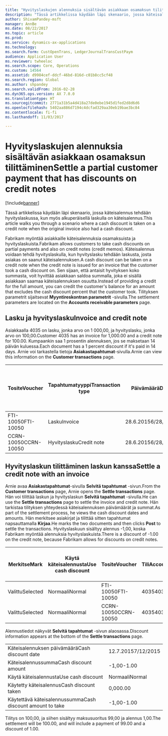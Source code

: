```yaml
---
title: "Hyvityslaskujen alennuksia sisältävän asiakkaan osamaksun tilittäminen"
description: "Tässä artikkelissa käydään läpi skenaario, jossa käteisalennus tehdään hyvityslaskussa, kun myös alkuperäisellä laskulla on käteisalennus."
author: ShivamPandey-msft
manager: AnnBe
ms.date: 08/22/2017
ms.topic: article
ms.prod: 
ms.service: dynamics-ax-applications
ms.technology: 
ms.search.form: CustOpenTrans, LedgerJournalTransCustPaym
audience: Application User
ms.reviewer: twheeloc
ms.search.scope: Core, Operations
ms.custom: 14564
ms.assetid: d9984cef-ddcf-46bd-816d-c01b8cc5cf48
ms.search.region: Global
ms.author: shpandey
ms.search.validFrom: 2016-02-28
ms.dyn365.ops.version: AX 7.0.0
ms.translationtype: HT
ms.sourcegitcommit: 2771a31b5a4d418a27de0ebe1945d1fed2d8d6d6
ms.openlocfilehash: 5402aa886d7194c4dcfad329aa30eb19bae3bc84
ms.contentlocale: fi-fi
ms.lasthandoff: 11/03/2017

---
```


# <a name="settle-a-partial-customer-payment-that-has-discounts-on-credit-notes"></a><span data-ttu-id="51b52-103">Hyvityslaskujen alennuksia sisältävän asiakkaan osamaksun tilittäminen</span><span class="sxs-lookup"><span data-stu-id="51b52-103">Settle a partial customer payment that has discounts on credit notes</span></span>

[!include[banner](../includes/banner.md)]


<span data-ttu-id="51b52-104">Tässä artikkelissa käydään läpi skenaario, jossa käteisalennus tehdään hyvityslaskussa, kun myös alkuperäisellä laskulla on käteisalennus.</span><span class="sxs-lookup"><span data-stu-id="51b52-104">This article walks you through a scenario where a cash discount is taken on a credit note when the original invoice also had a cash discount.</span></span> 

<span data-ttu-id="51b52-105">Fabrikam myöntää asiakkaille käteisalennuksia osamaksuista ja hyvityslaskuista.</span><span class="sxs-lookup"><span data-stu-id="51b52-105">Fabrikam allows customers to take cash discounts on partial payments and also on credit notes (credit memos).</span></span> <span data-ttu-id="51b52-106">Käteisalennus voidaan tehdä hyvityslaskulla, kun hyvityslasku tehdään laskusta, josta asiakas on saanut käteisalennuksen.</span><span class="sxs-lookup"><span data-stu-id="51b52-106">A cash discount can be taken on a credit note when the credit note is issued for an invoice that the customer took a cash discount on.</span></span> <span data-ttu-id="51b52-107">Sen sijaan, että antaisit hyvityksen koko summasta, voit hyvittää asiakkaan saldoa summalla, joka ei sisällä asiakkaan saamaa käteisalennuksen osuutta.</span><span class="sxs-lookup"><span data-stu-id="51b52-107">Instead of providing a credit for the full amount, you can credit the customer's balance for an amount that excludes the cash discount percent that the customer took.</span></span> <span data-ttu-id="51b52-108">Tilityksen parametrit sijaitsevat **Myyntireskontran parametrit** -sivulla.</span><span class="sxs-lookup"><span data-stu-id="51b52-108">The settlement parameters are located on the **Accounts receivable parameters** page.</span></span>

## <a name="invoice-and-credit-note"></a><span data-ttu-id="51b52-109">Lasku ja hyvityslasku</span><span class="sxs-lookup"><span data-stu-id="51b52-109">Invoice and credit note</span></span>
<span data-ttu-id="51b52-110">Asiakkaalla 4035 on lasku, jonka arvo on 1 000,00, ja hyvityslasku, jonka arvo on 100,00.</span><span class="sxs-lookup"><span data-stu-id="51b52-110">Customer 4035 has an invoice for 1,000.00 and a credit note for 100.00.</span></span> <span data-ttu-id="51b52-111">Kumpaankin saa 1 prosentin alennuksen, jos se maksetaan 14 päivän kuluessa.</span><span class="sxs-lookup"><span data-stu-id="51b52-111">Each document has a 1 percent discount if it's paid in 14 days.</span></span> <span data-ttu-id="51b52-112">Arnie voi tarkastella tietoja **Asiakastapahtumat**-sivulla.</span><span class="sxs-lookup"><span data-stu-id="51b52-112">Arnie can view this information on the **Customer transactions** page.</span></span>

| <span data-ttu-id="51b52-113">Tosite</span><span class="sxs-lookup"><span data-stu-id="51b52-113">Voucher</span></span>    | <span data-ttu-id="51b52-114">Tapahtumatyyppi</span><span class="sxs-lookup"><span data-stu-id="51b52-114">Transaction type</span></span> | <span data-ttu-id="51b52-115">Päivämäärä</span><span class="sxs-lookup"><span data-stu-id="51b52-115">Date</span></span>      | <span data-ttu-id="51b52-116">Lasku</span><span class="sxs-lookup"><span data-stu-id="51b52-116">Invoice</span></span>  | <span data-ttu-id="51b52-117">Summa tapahtuman valuuttana debet</span><span class="sxs-lookup"><span data-stu-id="51b52-117">Amount in transaction currency debit</span></span> | <span data-ttu-id="51b52-118">Summa tapahtuman valuuttana kredit</span><span class="sxs-lookup"><span data-stu-id="51b52-118">Amount in transaction currency credit</span></span> | <span data-ttu-id="51b52-119">Saldo</span><span class="sxs-lookup"><span data-stu-id="51b52-119">Balance</span></span>  | <span data-ttu-id="51b52-120">Valuutta</span><span class="sxs-lookup"><span data-stu-id="51b52-120">Currency</span></span> |
|------------|------------------|-----------|----------|--------------------------------------|---------------------------------------|----------|----------|
| <span data-ttu-id="51b52-121">FTI-10050</span><span class="sxs-lookup"><span data-stu-id="51b52-121">FTI-10050</span></span>  | <span data-ttu-id="51b52-122">Lasku</span><span class="sxs-lookup"><span data-stu-id="51b52-122">Invoice</span></span>          | <span data-ttu-id="51b52-123">28.6.2015</span><span class="sxs-lookup"><span data-stu-id="51b52-123">6/28/2015</span></span> | <span data-ttu-id="51b52-124">10050</span><span class="sxs-lookup"><span data-stu-id="51b52-124">10050</span></span>    | <span data-ttu-id="51b52-125">1 000,00</span><span class="sxs-lookup"><span data-stu-id="51b52-125">1,000.00</span></span>                             |                                       | <span data-ttu-id="51b52-126">1 000,00</span><span class="sxs-lookup"><span data-stu-id="51b52-126">1,000.00</span></span> | <span data-ttu-id="51b52-127">USD</span><span class="sxs-lookup"><span data-stu-id="51b52-127">USD</span></span>      |
| <span data-ttu-id="51b52-128">CCRN-10050</span><span class="sxs-lookup"><span data-stu-id="51b52-128">CCRN-10050</span></span> | <span data-ttu-id="51b52-129">Hyvityslasku</span><span class="sxs-lookup"><span data-stu-id="51b52-129">Credit note</span></span>      | <span data-ttu-id="51b52-130">28.6.2015</span><span class="sxs-lookup"><span data-stu-id="51b52-130">6/28/2015</span></span> | <span data-ttu-id="51b52-131">KR-10050</span><span class="sxs-lookup"><span data-stu-id="51b52-131">CR-10050</span></span> |                                      | <span data-ttu-id="51b52-132">100,00</span><span class="sxs-lookup"><span data-stu-id="51b52-132">100.00</span></span>                                | <span data-ttu-id="51b52-133">-100,00</span><span class="sxs-lookup"><span data-stu-id="51b52-133">-100.00</span></span>  | <span data-ttu-id="51b52-134">USD</span><span class="sxs-lookup"><span data-stu-id="51b52-134">USD</span></span>      |

## <a name="settle-a-credit-note-with-an-invoice"></a><span data-ttu-id="51b52-135">Hyvityslaskun tilittäminen laskun kanssa</span><span class="sxs-lookup"><span data-stu-id="51b52-135">Settle a credit note with an invoice</span></span>
<span data-ttu-id="51b52-136">Arnie avaa **Asiakastapahtumat**-sivulla **Selvitä tapahtumat** -sivun.</span><span class="sxs-lookup"><span data-stu-id="51b52-136">From the **Customer transactions** page, Arnie opens the **Settle transactions** page.</span></span> <span data-ttu-id="51b52-137">Hän voi tilittää laskun ja hyvityslaskun **Selvitä tapahtumat** -sivulla.</span><span class="sxs-lookup"><span data-stu-id="51b52-137">He can use the **Settle transactions** page to settle the invoice and credit note.</span></span> <span data-ttu-id="51b52-138">Hän tarkistaa tilityksen yhteydessä käteisalennuksen päivämäärät ja summat.</span><span class="sxs-lookup"><span data-stu-id="51b52-138">As part of the settlement process, he views the cash discount dates and amounts.</span></span> <span data-ttu-id="51b52-139">Hän merkitsee asiakirjat ja tilittää sitten tapahtumat napsauttamalla **Kirjaa**.</span><span class="sxs-lookup"><span data-stu-id="51b52-139">He marks the two documents and then clicks **Post** to settle the transactions.</span></span> <span data-ttu-id="51b52-140">Hyvityslaskuun sisältyy alennus -1,00, koska Fabrikam myöntää alennuksia hyvityslaskuista.</span><span class="sxs-lookup"><span data-stu-id="51b52-140">There is a discount of -1.00 on the credit note, because Fabrikam allows for discounts on credit notes.</span></span>

| <span data-ttu-id="51b52-141">Merkitse</span><span class="sxs-lookup"><span data-stu-id="51b52-141">Mark</span></span>     | <span data-ttu-id="51b52-142">Käytä käteisalennusta</span><span class="sxs-lookup"><span data-stu-id="51b52-142">Use cash discount</span></span> | <span data-ttu-id="51b52-143">Tosite</span><span class="sxs-lookup"><span data-stu-id="51b52-143">Voucher</span></span>    | <span data-ttu-id="51b52-144">Tili</span><span class="sxs-lookup"><span data-stu-id="51b52-144">Account</span></span> | <span data-ttu-id="51b52-145">Päivämäärä</span><span class="sxs-lookup"><span data-stu-id="51b52-145">Date</span></span>      | <span data-ttu-id="51b52-146">Eräpäivä</span><span class="sxs-lookup"><span data-stu-id="51b52-146">Due date</span></span>  | <span data-ttu-id="51b52-147">Lasku</span><span class="sxs-lookup"><span data-stu-id="51b52-147">Invoice</span></span>  | <span data-ttu-id="51b52-148">Summa tapahtuman valuuttana</span><span class="sxs-lookup"><span data-stu-id="51b52-148">Amount in transaction currency</span></span> | <span data-ttu-id="51b52-149">Valuutta</span><span class="sxs-lookup"><span data-stu-id="51b52-149">Currency</span></span> | <span data-ttu-id="51b52-150">Täsmäytettävä summa</span><span class="sxs-lookup"><span data-stu-id="51b52-150">Amount to settle</span></span> |
|----------|-------------------|------------|---------|-----------|-----------|----------|--------------------------------|----------|------------------|
| <span data-ttu-id="51b52-151">Valittu</span><span class="sxs-lookup"><span data-stu-id="51b52-151">Selected</span></span> | <span data-ttu-id="51b52-152">Normaali</span><span class="sxs-lookup"><span data-stu-id="51b52-152">Normal</span></span>            | <span data-ttu-id="51b52-153">FTI-10050</span><span class="sxs-lookup"><span data-stu-id="51b52-153">FTI-10050</span></span>  | <span data-ttu-id="51b52-154">4035</span><span class="sxs-lookup"><span data-stu-id="51b52-154">4035</span></span>    | <span data-ttu-id="51b52-155">28.6.2015</span><span class="sxs-lookup"><span data-stu-id="51b52-155">6/28/2015</span></span> | <span data-ttu-id="51b52-156">28.7.2015</span><span class="sxs-lookup"><span data-stu-id="51b52-156">7/28/2015</span></span> | <span data-ttu-id="51b52-157">10050</span><span class="sxs-lookup"><span data-stu-id="51b52-157">10050</span></span>    | <span data-ttu-id="51b52-158">1 000,00</span><span class="sxs-lookup"><span data-stu-id="51b52-158">1,000.00</span></span>                       | <span data-ttu-id="51b52-159">USD</span><span class="sxs-lookup"><span data-stu-id="51b52-159">USD</span></span>      | <span data-ttu-id="51b52-160">990,00</span><span class="sxs-lookup"><span data-stu-id="51b52-160">990.00</span></span>           |
| <span data-ttu-id="51b52-161">Valittu</span><span class="sxs-lookup"><span data-stu-id="51b52-161">Selected</span></span> | <span data-ttu-id="51b52-162">Normaali</span><span class="sxs-lookup"><span data-stu-id="51b52-162">Normal</span></span>            | <span data-ttu-id="51b52-163">CCRN-10050</span><span class="sxs-lookup"><span data-stu-id="51b52-163">CCRN-10050</span></span> | <span data-ttu-id="51b52-164">4035</span><span class="sxs-lookup"><span data-stu-id="51b52-164">4035</span></span>    | <span data-ttu-id="51b52-165">28.6.2015</span><span class="sxs-lookup"><span data-stu-id="51b52-165">6/28/2015</span></span> | <span data-ttu-id="51b52-166">28.7.2015</span><span class="sxs-lookup"><span data-stu-id="51b52-166">7/28/2015</span></span> | <span data-ttu-id="51b52-167">KR-10050</span><span class="sxs-lookup"><span data-stu-id="51b52-167">CR-10050</span></span> | <span data-ttu-id="51b52-168">-100,00</span><span class="sxs-lookup"><span data-stu-id="51b52-168">-100.00</span></span>                        | <span data-ttu-id="51b52-169">USD</span><span class="sxs-lookup"><span data-stu-id="51b52-169">USD</span></span>      | <span data-ttu-id="51b52-170">-99,00</span><span class="sxs-lookup"><span data-stu-id="51b52-170">-99.00</span></span>           |

<span data-ttu-id="51b52-171">Alennustiedot näkyvät **Selvitä tapahtumat** -sivun alaosassa.</span><span class="sxs-lookup"><span data-stu-id="51b52-171">Discount information appears at the bottom of the **Settle transactions** page.</span></span>

|                              |           |
|------------------------------|-----------|
| <span data-ttu-id="51b52-172">Käteisalennuksen päivämäärä</span><span class="sxs-lookup"><span data-stu-id="51b52-172">Cash discount date</span></span>           | <span data-ttu-id="51b52-173">12.7.2015</span><span class="sxs-lookup"><span data-stu-id="51b52-173">7/12/2015</span></span> |
| <span data-ttu-id="51b52-174">Käteisalennussumma</span><span class="sxs-lookup"><span data-stu-id="51b52-174">Cash discount amount</span></span>         | <span data-ttu-id="51b52-175">-1,00</span><span class="sxs-lookup"><span data-stu-id="51b52-175">-1.00</span></span>     |
| <span data-ttu-id="51b52-176">Käytä käteisalennusta</span><span class="sxs-lookup"><span data-stu-id="51b52-176">Use cash discount</span></span>            | <span data-ttu-id="51b52-177">Normaali</span><span class="sxs-lookup"><span data-stu-id="51b52-177">Normal</span></span>    |
| <span data-ttu-id="51b52-178">Käytetty käteisalennus</span><span class="sxs-lookup"><span data-stu-id="51b52-178">Cash discount taken</span></span>          | <span data-ttu-id="51b52-179">0,00</span><span class="sxs-lookup"><span data-stu-id="51b52-179">0.00</span></span>      |
| <span data-ttu-id="51b52-180">Käytettävä käteisalennussumma</span><span class="sxs-lookup"><span data-stu-id="51b52-180">Cash discount amount to take</span></span> | <span data-ttu-id="51b52-181">-1,00</span><span class="sxs-lookup"><span data-stu-id="51b52-181">-1.00</span></span>     |

<span data-ttu-id="51b52-182">Tilitys on 100,00, ja siihen sisältyy maksusuoritus 99,00 ja alennus 1,00.</span><span class="sxs-lookup"><span data-stu-id="51b52-182">The settlement will be 100.00, and will include a payment of 99.00 and a discount of 1.00.</span></span>




